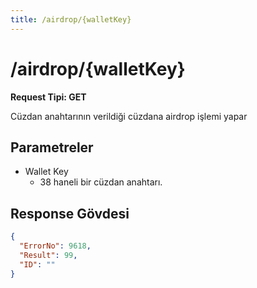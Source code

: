 ```yaml
---
title: /airdrop/{walletKey}
---
```


# /airdrop/{walletKey}

**Request Tipi: GET**

Cüzdan anahtarının verildiği cüzdana airdrop işlemi yapar

## Parametreler

- Wallet Key
  - 38 haneli bir cüzdan anahtarı.

## Response Gövdesi

```json
{
  "ErrorNo": 9618,
  "Result": 99,
  "ID": ""
}
```
